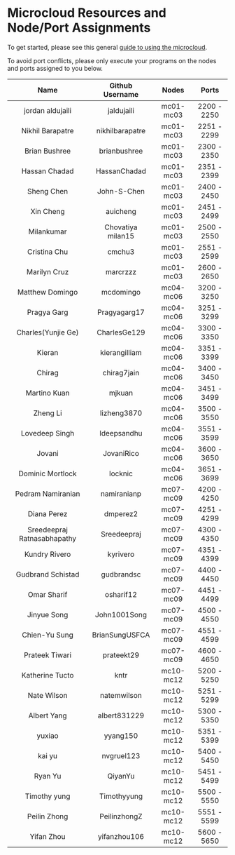Microcloud Resources and Node/Port Assignments
==============================================

To get started, please see this general [guide to using the microcloud](https://github.com/srollins/software-dev-materials/blob/master/notes/usf_guides/microcloud.md).

To avoid port conflicts, please only execute your programs on the nodes and ports assigned to you below.

| Name | Github Username | Nodes | Ports |
| :---: | :---: | :---: | :---: | 
| jordan aldujaili	| jaldujaili | mc01-mc03 | 2200 - 2250 |
| Nikhil Barapatre| nikhilbarapatre | mc01-mc03 | 2251 - 2299 |
| Brian Bushree	| brianbushree | mc01-mc03 | 2300 - 2350 |
| Hassan Chadad	| HassanChadad | mc01-mc03 | 2351 - 2399 |
| Sheng Chen	| John-S-Chen | mc01-mc03 | 2400 - 2450 |
| Xin Cheng	| auicheng | mc01-mc03 | 2451 - 2499 |
| Milankumar | Chovatiya	milan15 | mc01-mc03 | 2500 - 2550 |
| Cristina Chu	| cmchu3 | mc01-mc03 | 2551 - 2599 |
| Marilyn Cruz	| marcrzzz | mc01-mc03 | 2600 - 2650 |
| Matthew Domingo	| mcdomingo | mc04-mc06 | 3200 - 3250 |
| Pragya Garg	| Pragyagarg17 | mc04-mc06 | 3251 - 3299 |
| Charles(Yunjie Ge)	| CharlesGe129 | mc04-mc06 | 3300 - 3350 |
| Kieran	| kierangilliam | mc04-mc06 | 3351 - 3399 |
| Chirag	| chirag7jain | mc04-mc06 | 3400 - 3450 |
| Martino Kuan| 	mjkuan | mc04-mc06 | 3451 - 3499 |
| Zheng Li	| lizheng3870 | mc04-mc06 | 3500 - 3550 |
| Lovedeep Singh	| ldeepsandhu | mc04-mc06 | 3551 - 3599 |
| Jovani	| JovaniRico | mc04-mc06 | 3600 - 3650 |
| Dominic Mortlock 	| locknic | mc04-mc06 | 3651 - 3699 |
| Pedram Namiranian	| namiranianp | mc07-mc09 | 4200 - 4250 |
| Diana Perez	| dmperez2 | mc07-mc09 | 4251 - 4299 |
| Sreedeepraj Ratnasabhapathy	| Sreedeepraj | mc07-mc09 | 4300 - 4350 |
| Kundry Rivero	| kyrivero | mc07-mc09 | 4351 - 4399 |
| Gudbrand Schistad	| gudbrandsc | mc07-mc09 | 4400 - 4450 |
| Omar Sharif| 	osharif12 | mc07-mc09 | 4451 - 4499 |
| Jinyue Song	| John1001Song | mc07-mc09 | 4500 - 4550 |
| Chien-Yu Sung	| BrianSungUSFCA | mc07-mc09 | 4551 - 4599 |
| Prateek Tiwari	| prateekt29 | mc07-mc09 | 4600 - 4650 |
| Katherine Tucto	| kntr | mc10-mc12 | 5200 - 5250 |
| Nate Wilson	| natemwilson | mc10-mc12 | 5251 - 5299 |
| Albert Yang	| albert831229 | mc10-mc12 | 5300 - 5350 |
| yuxiao| 	yyang150 | mc10-mc12 | 5351 - 5399 |
| kai yu| 	nvgruel123 | mc10-mc12 | 5400 - 5450 |
| Ryan Yu| 	QiyanYu | mc10-mc12 | 5451 - 5499 |
| Timothy  yung 	|Timothyyung | mc10-mc12 | 5500 - 5550 |
| Peilin Zhong| 	PeilinzhongZ | mc10-mc12 | 5551 - 5599 |
| Yifan Zhou| 	yifanzhou106 | mc10-mc12 | 5600 - 5650 |
